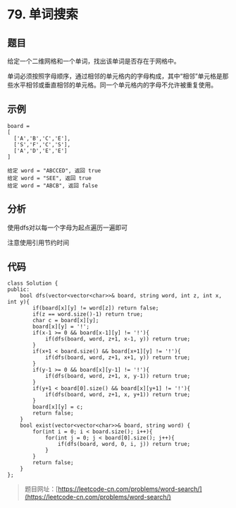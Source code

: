 # 79. 单词搜索

## 题目

给定一个二维网格和一个单词，找出该单词是否存在于网格中。

单词必须按照字母顺序，通过相邻的单元格内的字母构成，其中“相邻”单元格是那些水平相邻或垂直相邻的单元格。同一个单元格内的字母不允许被重复使用。

## 示例
	
	board =
	[
	  ['A','B','C','E'],
	  ['S','F','C','S'],
	  ['A','D','E','E']
	]
	
	给定 word = "ABCCED", 返回 true
	给定 word = "SEE", 返回 true
	给定 word = "ABCB", 返回 false

## 分析

使用dfs对以每一个字母为起点遍历一遍即可

注意使用引用节约时间

## 代码

	class Solution {
	public:
	    bool dfs(vector<vector<char>>& board, string word, int z, int x, int y){
	        if(board[x][y] != word[z]) return false; 
	        if(z == word.size()-1) return true;
	        char c = board[x][y];
	        board[x][y] = '!';
	        if(x-1 >= 0 && board[x-1][y] != '!'){
	            if(dfs(board, word, z+1, x-1, y)) return true;
	        }
	        if(x+1 < board.size() && board[x+1][y] != '!'){
	            if(dfs(board, word, z+1, x+1, y)) return true;
	        }
	        if(y-1 >= 0 && board[x][y-1] != '!'){
	            if(dfs(board, word, z+1, x, y-1)) return true;
	        }
	        if(y+1 < board[0].size() && board[x][y+1] != '!'){
	            if(dfs(board, word, z+1, x, y+1)) return true;
	        }
	        board[x][y] = c;
	        return false;
	    }
	    bool exist(vector<vector<char>>& board, string word) {
	        for(int i = 0; i < board.size(); i++){
	            for(int j = 0; j < board[0].size(); j++){
	                if(dfs(board, word, 0, i, j)) return true;
	            }
	        }
	        return false;
	    }
	};

> 题目网址：[https://leetcode-cn.com/problems/word-search/](https://leetcode-cn.com/problems/word-search/)